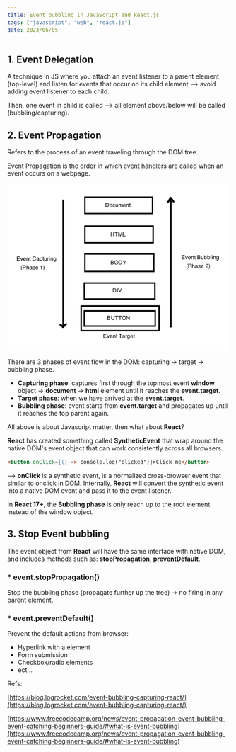 ```yaml
---
title: Event bubbling in JavaScript and React.js
tags: ["javascript", "web", "react.js"]
date: 2023/06/05
---
```


## 1. Event Delegation

A technique in JS where you attach an event listener to a parent element (top-level) and listen for events that occur on its child element --> avoid adding event listener to each child.

Then, one event in child is called --> all element above/below will be called (bubbling/capturing).

## 2. Event Propagation

Refers to the process of an event traveling through the DOM tree.

Event Propagation is the order in which event handlers are called when an event occurs on a webpage.

![Event Propagation](./_meta/event-propagation.png)

There are 3 phases of event flow in the DOM: capturing -> target -> bubbling phase.

- **Capturing phase**: captures first through the topmost event **window** object -> **document** -> **html** element until it reaches the **event.target**.
- **Target phase**: when we have arrived at the **event.target**.
- **Bubbling phase**: event starts from **event.target** and propagates up until it reaches the top parent again.

All above is about Javascript matter, then what about **React**?

**React** has created something called **SyntheticEvent** that wrap around the native DOM's event object that can work consistently across all browsers.

```html
<button onClick={() => console.log("clicked")}>Click me</button>
```

--> **onClick** is a synthetic event, is a normalized cross-browser event that similar to onclick in DOM. Internally, **React** will convert the synthetic event into a native DOM event and pass it to the event listener.

In **React 17+**, the **Bubbling phase** is only reach up to the root element instead of the window object.

## 3. Stop Event bubbling

The event object from **React** will have the same interface with native DOM, and includes methods such as: **stopPropagation**, **preventDefault**.

### \* event.stopPropagation()

Stop the bubbling phase (propagate further up the tree) -> no firing in any parent element.

### \* event.preventDefault()

Prevent the default actions from browser:

- Hyperlink with a element
- Form submission
- Checkbox/radio elements
- ect...

Refs:

[https://blog.logrocket.com/event-bubbling-capturing-react/](https://blog.logrocket.com/event-bubbling-capturing-react/)

[https://www.freecodecamp.org/news/event-propagation-event-bubbling-event-catching-beginners-guide/#what-is-event-bubbling](https://www.freecodecamp.org/news/event-propagation-event-bubbling-event-catching-beginners-guide/#what-is-event-bubbling)
